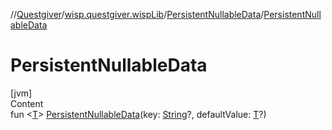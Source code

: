 //[Questgiver](../../index.md)/[wisp.questgiver.wispLib](../index.md)/[PersistentNullableData](index.md)/[PersistentNullableData](-persistent-nullable-data.md)



# PersistentNullableData  
[jvm]  
Content  
fun <[T](index.md)> [PersistentNullableData](-persistent-nullable-data.md)(key: [String](https://kotlinlang.org/api/latest/jvm/stdlib/kotlin/-string/index.html)?, defaultValue: [T](index.md)?)  




